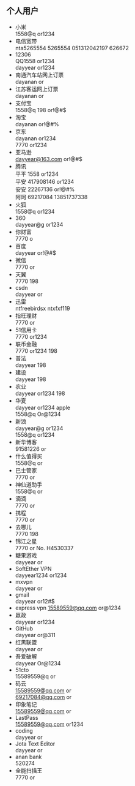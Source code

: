 ## 个人用户
- 小米  
1558@q or1234
- 电信宽带  
nta5265554 5265554
051312042197 626672
- 12306  
QQ1558 or1234  
dayyear or1234
- 南通汽车站网上订票  
dayanan or
- 江苏客运网上订票  
dayanan or
- 支付宝  
1558@q 198 or!@#$
- 淘宝  
dayanan or!@#%
- 京东  
dayanan or1234  
7770 or1234
- 亚马逊  
dayyear@163.com or!@#$
- 腾讯  
平平 1558 or1234  
平安 417908146 or1234  
安安 22267136 or!@#%  
阿珂 69217084 13851737338
- 火狐  
1558@q or1234
- 360  
dayyear@g or1234
- 你财富  
7770 o
- 百度  
dayyear or!@#$
- 微信  
7770 or
- 天翼  
7770 198
- csdn  
dayyear or
- 迅雷  
ntfreebirdsx ntxfxf119
- 指旺理财  
7770 or
- 51信用卡  
7770 or1234
- 联币金融  
7770 or1234 198
- 普法  
dayyear 198
- 建设  
dayyear 198
- 农业  
dayyear or1234 198
- 华夏  
dayyear or1234 apple  
1558@q Or@1234
- 新浪  
dayyear@g or1234  
1558@q or1234
- 新华博客  
91581226 or
- 什么值得买  
1558@q or
- 巴士管家  
7770 or
- 神仙道助手  
1558@q or
- 滴滴  
7770 or
- 携程  
7770 or
- 去哪儿  
7770 198
- 锦江之星  
7770 or
No. H4530337
- 糖果游戏  
dayyear or
- SoftEther VPN  
dayyear1234 or1234
- mxvpn  
dayyear or
- gmail  
dayyear or12#$
- express vpn
15589559@qq.com or@1234
- 嬴政  
dayyear or1234
- GitHub  
dayyear or@311
- 红黑联盟  
dayyear or
- 吾爱破解  
dayyear Or@1234
- 51cto  
15589559@q or
- 码云  
15589559@qq.com or  
69217084@qq.com or
- 印象笔记  
15589559@qq.com or
- LastPass  
15589559@qq.com or1234
- coding  
dayyear or
- Jota Text Editor  
dayyear or
- anan bank  
520274
- 全能扫描王  
7770 or
